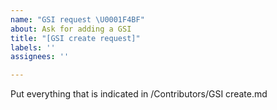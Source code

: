 ```yaml
---
name: "GSI request \U0001F4BF"
about: Ask for adding a GSI
title: "[GSI create request]"
labels: ''
assignees: ''

---
```


Put everything that is indicated in /Contributors/GSI create.md
